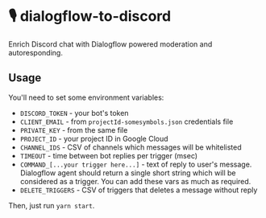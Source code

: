🎙 dialogflow-to-discord
========================

Enrich Discord chat with Dialogflow powered moderation and autoresponding.

## Usage

You'll need to set some environment variables:
- `DISCORD_TOKEN` - your bot's token
- `CLIENT_EMAIL` - from `projectId-somesymbols.json` credentials file
- `PRIVATE_KEY` - from the same file
- `PROJECT_ID` - your project ID in Google Cloud
- `CHANNEL_IDS` - CSV of channels which messages will be whitelisted
- `TIMEOUT` - time between bot replies per trigger (msec)
- `COMMAND_[...your trigger here...]` - text of reply to user's message. Dialogflow agent should return a single short string which will be considered as a trigger. You can add these vars as much as required.
- `DELETE_TRIGGERS` - CSV of triggers that deletes a message without reply

Then, just run `yarn start`.

